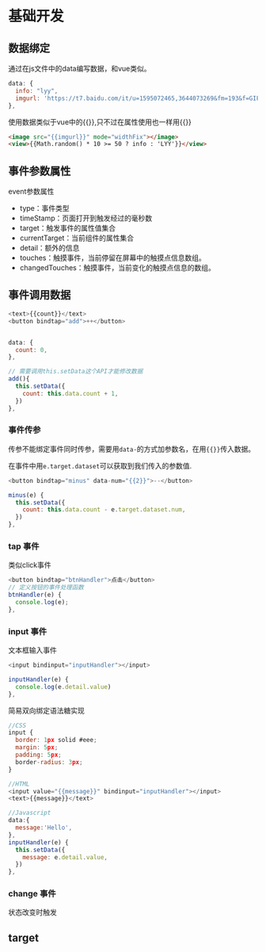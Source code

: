 # 基础开发

## 数据绑定

通过在js文件中的data编写数据，和vue类似。
```Javascript
data: {
  info: "lyy",
  imgurl: 'https://t7.baidu.com/it/u=1595072465,3644073269&fm=193&f=GIF',
},
```

使用数据类似于vue中的{{}},只不过在属性使用也一样用{{}}
```HTML
<image src="{{imgurl}}" mode="widthFix"></image>
<view>{{Math.random() * 10 >= 50 ? info : 'LYY'}}</view>
```

## 事件参数属性

event参数属性
- type：事件类型
- timeStamp：页面打开到触发经过的毫秒数
- target：触发事件的属性值集合
- currentTarget：当前组件的属性集合
- detail：额外的信息
- touches：触摸事件，当前停留在屏幕中的触摸点信息数组。
- changedTouches：触摸事件，当前变化的触摸点信息的数组。

## 事件调用数据
```Javascript
<text>{{count}}</text>
<button bindtap="add">++</button>


data: {
  count: 0,
},

// 需要调用this.setData这个API才能修改数据
add(){
  this.setData({
    count: this.data.count + 1,
  })
},
```

### 事件传参

传参不能绑定事件同时传参，需要用`data-`的方式加参数名，在用`{{}}`传入数据。

在事件中用`e.target.dataset`可以获取到我们传入的参数值.
```Javascript
<button bindtap="minus" data-num="{{2}}">--</button>

minus(e) {
  this.setData({
    count: this.data.count - e.target.dataset.num,
  })
},
```


### tap 事件
类似click事件

```Javascript
<button bindtap="btnHandler">点击</button>
// 定义按钮的事件处理函数
btnHandler(e) {
  console.log(e);
},
```

### input 事件
文本框输入事件
```Javascript
<input bindinput="inputHandler"></input>

inputHandler(e) {
  console.log(e.detail.value)
},
```

简易双向绑定语法糖实现
```Javascript
//CSS
input {
  border: 1px solid #eee;
  margin: 5px;
  padding: 5px;
  border-radius: 3px;
}

//HTML
<input value="{{message}}" bindinput="inputHandler"></input>
<text>{{message}}</text>

//Javascript
data:{
  message:'Hello',
},
inputHandler(e) {
  this.setData({
    message: e.detail.value,
  })
},
```
### change 事件
状态改变时触发

## target
